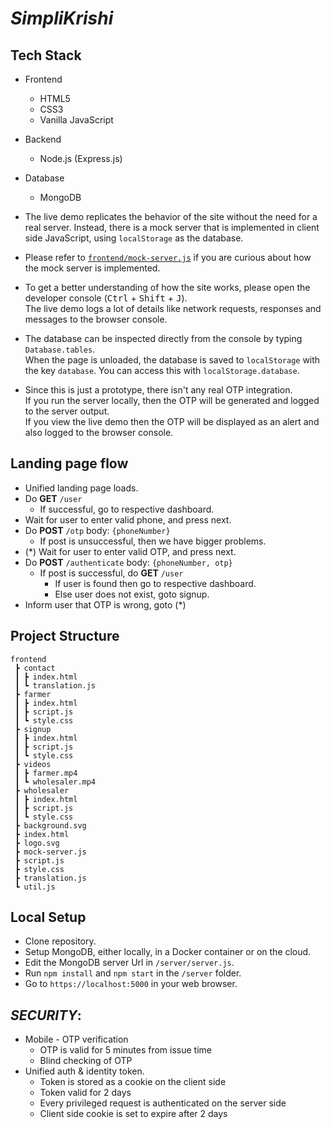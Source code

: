 # *SimpliKrishi*



## Tech Stack
- Frontend
	- HTML5
	- CSS3
	- Vanilla JavaScript

- Backend
	- Node.js (Express.js)

- Database
	- MongoDB



- The live demo replicates the behavior of the site without the need for a real server. Instead, there is a mock server that is implemented in client side JavaScript, using `localStorage` as the database.
- Please refer to [`frontend/mock-server.js`](frontend/mock-server.js) if you are curious about how the mock server is implemented.  
- To get a better understanding of how the site works, please open the developer console (<kbd>Ctrl</kbd> + <kbd>Shift</kbd> + <kbd>J</kbd>).  
  The live demo logs a lot of details like network requests, responses and messages to the browser console.
- The database can be inspected directly from the console by typing `Database.tables`.  
  When the page is unloaded, the database is saved to `localStorage` with the key `database`. You can access this with `localStorage.database`.
- Since this is just a prototype, there isn't any real OTP integration.  
  If you run the server locally, then the OTP will be generated and logged to the server output.  
  If you view the live demo then the OTP will be displayed as an alert and also logged to the browser console.



## Landing page flow
- Unified landing page loads.
- Do **GET** `/user`
	- If successful, go to respective dashboard.
- Wait for user to enter valid phone, and press next.
- Do **POST** `/otp` body: `{phoneNumber}`
	- If post is unsuccessful, then we have bigger problems.
- (*) Wait for user to enter valid OTP, and press next.
- Do **POST** `/authenticate` body: `{phoneNumber, otp}`
	- If post is successful, do **GET** `/user`
		- If user is found then go to respective dashboard.
		- Else user does not exist, goto signup.
- Inform user that OTP is wrong, goto (*)

## Project Structure

```
frontend
 ┣ contact
 ┃ ┣ index.html
 ┃ ┗ translation.js
 ┣ farmer
 ┃ ┣ index.html
 ┃ ┣ script.js
 ┃ ┗ style.css
 ┣ signup
 ┃ ┣ index.html
 ┃ ┣ script.js
 ┃ ┗ style.css
 ┣ videos
 ┃ ┣ farmer.mp4
 ┃ ┗ wholesaler.mp4
 ┣ wholesaler
 ┃ ┣ index.html
 ┃ ┣ script.js
 ┃ ┗ style.css
 ┣ background.svg
 ┣ index.html
 ┣ logo.svg
 ┣ mock-server.js
 ┣ script.js
 ┣ style.css
 ┣ translation.js
 ┗ util.js
```


## Local Setup
- Clone repository.
- Setup MongoDB, either locally, in a Docker container or on the cloud.
- Edit the MongoDB server Url in `/server/server.js`.
- Run `npm install` and `npm start` in the `/server` folder.
- Go to `https://localhost:5000` in your web browser.




## *SECURITY*: 
* Mobile - OTP verification
	* OTP is valid for 5 minutes from issue time
	* Blind checking of OTP
* Unified auth & identity token.
	* Token is stored as a cookie on the client side
	* Token valid for 2 days
	* Every privileged request is authenticated on the server side
	* Client side cookie is set to expire after 2 days


